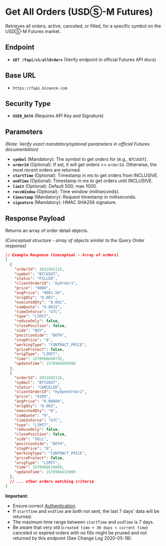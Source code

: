 # Get All Orders (USDⓈ-M Futures)

Retrieves all orders; active, canceled, or filled, for a specific symbol on the USDⓈ-M Futures market.

## Endpoint

*   **`GET /fapi/v1/allOrders`** (Verify endpoint in official Futures API docs)

## Base URL

*   `https://fapi.binance.com`

## Security Type

*   **`USER_DATA`** (Requires API Key and Signature)

## Parameters

*(Note: Verify exact mandatory/optional parameters in official Futures documentation)*

*   **`symbol`** (Mandatory): The symbol to get orders for (e.g., `BTCUSDT`).
*   **`orderId`** (Optional): If set, it will get orders >= `orderId`. Otherwise, the most recent orders are returned.
*   **`startTime`** (Optional): Timestamp in ms to get orders from INCLUSIVE.
*   **`endTime`** (Optional): Timestamp in ms to get orders until INCLUSIVE.
*   **`limit`** (Optional): Default 500; max 1000.
*   **`recvWindow`** (Optional): Time window (milliseconds).
*   **`timestamp`** (Mandatory): Request timestamp in milliseconds.
*   **`signature`** (Mandatory): HMAC SHA256 signature.

## Response Payload

Returns an array of order detail objects.

*(Conceptual structure - array of objects similar to the Query Order response)*

```json
// Example Response (Conceptual - Array of orders)
[
  {
    "orderId": 2831942115,
    "symbol": "BTCUSDT",
    "status": "FILLED", 
    "clientOrderId": "myOrder1", 
    "price": "9000",
    "avgPrice": "9001.50",
    "origQty": "0.001",
    "executedQty": "0.001",
    "cumQuote": "9.0015",
    "timeInForce": "GTC",
    "type": "LIMIT",
    "reduceOnly": false,
    "closePosition": false,
    "side": "BUY",
    "positionSide": "BOTH",
    "stopPrice": "0", 
    "workingType": "CONTRACT_PRICE",
    "priceProtect": false,
    "origType": "LIMIT",
    "time": 1578966608735, 
    "updateTime": 1578966609500 
  },
  {
    "orderId": 2831942116,
    "symbol": "BTCUSDT",
    "status": "CANCELED",
    "clientOrderId": "myOpenOrder2",
    "price": "9100",
    "avgPrice": "0.00000",
    "origQty": "0.002",
    "executedQty": "0",
    "cumQuote": "0",
    "timeInForce": "GTC",
    "type": "LIMIT",
    "reduceOnly": false,
    "closePosition": false,
    "side": "SELL",
    "positionSide": "BOTH",
    "stopPrice": "0", 
    "workingType": "CONTRACT_PRICE",
    "priceProtect": false,
    "origType": "LIMIT",
    "time": 1578966610000,
    "updateTime": 1578966615000 
  },
  // ... other orders matching criteria
]
```

**Important:**
*   Ensure correct [Authentication](./../../authentication.md).
*   If `startTime` and `endTime` are both not sent, the last 7 days' data will be returned.
*   The maximum time range between `startTime` and `endTime` is 7 days.
*   Be aware that very old (`created time + 30 days < current time`) canceled or expired orders with no fills might be pruned and not returned by this endpoint (See Change Log 2020-05-18). 